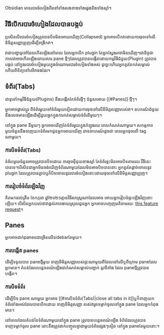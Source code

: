 Obsidian មានរបារចំហៀងពីរ​នៅទាំងសងខាងទាំងឆ្វេងនិងទាំងស្តាំ។

## វិធីបើករបារចំហៀងដែលបានបង្កប់​

ប្រសិនបើរបារចំហៀង​ត្រូវបានបិទមិនអោយឃើញ(Collapsed) អ្នកអាចបើកវាដោយការចុចទៅលើនិមិត្តសញ្ញាព្រួញដើម្បីពង្រីកវា។​

វាជាបញ្ហាទូទៅដែលកើតឡើងនៅពេល ដែលអ្នកបើក plugin តែអ្នកស្វែងរកវាមិនឃើញ។​​ ជានិច្ចជាកាលវាអាចកើតឡើងដោយសារ pane ថ្មីៗដែលត្រូវបានបង្កើតដោយកម្មវិធីជំនួយ(Plugin) ត្រួវបានបង្កប់​ នៅក្នុងរបារចំហៀងមួយក្នុងចំណោមរបារចំហៀងទាំងអស់ ដូច្នេះហើយអ្នកគួរតែកត់សម្គាល់ ហើយពិនិត្យទៅលើវាផងដែរ។​

## ទំព័រ(Tabs) 

ជាទូទៅកម្មវិធីជំនួយ(Plugins) នឺងបង្កើតតែទំព័រថ្មីៗ ជំនួសអោយ [[#Panes]] ថ្មីៗ។​ 

អ្នកអាចផ្លាស់ប្តូរ ពីទំព័រមួយទៅទំព័រមួយទៀតដោយការចុចទៅលើនិមិត្តសញ្ញារបស់វា។ ឧបករណ៍ជំនួយនឹងលេចមានឡើងដើម្បីជួយអ្នកក្នុងការកត់សម្គាល់ទំព័រនីមួយៗ។

នៅក្នុង pane​​ នីមួយៗ អ្នកអាចឃើញតែទំព័រមួយក្នុងកំឡុងរយៈពេលកំណត់ណាមួយ។ សកម្មភាពមួយចំនួននឺងទាញយកទំព័រមកជូនអ្នកអោយឃើញ ជាឧទាហរណ៍ដូចជា ពេលអ្នកចុចលើ tag ណាមួយ។​

### ការបិទទំព័រ(Tabs)

ទំព័រះមួយចំនួនអាចត្រូវបានបិទដោយ ការចុចម៉ឺនុយខាងស្តាំ តែទំព័រខ្លះមិនអាចបិទតាមរយៈវីធីនេះបានទេ។​បើសិនជាអ្នកមិនចង់ឃើញទំព័រណាមួយដែល​មិនអាចបិទបាននោះ អ្នកគួរតែផ្តាច់ចោលនូវ plugin ដែលត្រូវបានភ្ជាប់​ ឬក៏បិទចោល​នូវរបារចំហៀងនោះដោយចុចទៅលើនិមិត្តសញ្ញាព្រួញ។

### ការរៀបចំទំព័រឡើងវិញ

គិតមកដល់ត្រឹម ខែកក្កដា ឆ្នាំ២០២១គ្មានវិធីសាស្រ្តណាដែ​លអាច អោយអ្នករៀបចំផ្ទះឡើងវិញនោះឡើយ។  បើសិនអ្នកយល់ថាវាផ្តល់ភាពងាយស្រួលជូនអ្នក អ្នកអាចបញ្ចេញមតិតាមរយៈ​ [this feature request](https://forum.obsidian.md/t/reorder-tabs-of-panels-in-left-sidebar/9812)។

## Panes

អ្នកអាចដាក់panesជាច្រើនលើsidebarតែមួយ។

### ការបង្កើត​ panes

​ដើម្បីទទួលបាន paneថ្មីមួយ ទាញនិមិត្តសញ្ញារបស់ផ្ទះណាមួយពីដែលនៅលើឬពីក្រោម paneដែលអ្នកមាន។ តំបន់ដែលបន្លេចពណ៌ឡើងជាកំណត់សម្គាល់បញ្ជាក់ នូវទីតាំង ដែល pane ​ថ្មីត្រូវបានបង្កើត។

### ការបិទទំព័រ

ដើម្បីបិទ pane​ ណាមួយ អ្នកអាច [[#ការបិទទំព័រ(Tabs)|close all tabs in it]]​​ ឬក៏ទាញយកទំព័រទាំងអស់ដែលបានបើកដោយ ទាញនិមិត្តសញ្ញា របស់វារួចទម្លាក់ចូលទៅក្នុង pane ដែលអ្នកកំពុងមាន។

នៅពេលដែលតំបន់នៃទំព័រណាមួយនៅក្នុង pane​ ត្រូវបានបន្លេចពណ៌ឡើង ទំព័រដែលត្រូវបានទាញទម្លាក់ចូល pane នោះនឹងត្រូវ​ដាក់បញ្ចូលគ្នាជាមួយទំព័រផ្សេងៗទៀត នៅក្នុង pane​ តែមួយនោះ។
